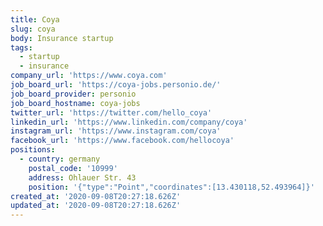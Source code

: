 ```yaml
---
title: Coya
slug: coya
body: Insurance startup
tags:
  - startup
  - insurance
company_url: 'https://www.coya.com'
job_board_url: 'https://coya-jobs.personio.de/'
job_board_provider: personio
job_board_hostname: coya-jobs
twitter_url: 'https://twitter.com/hello_coya'
linkedin_url: 'https://www.linkedin.com/company/coya'
instagram_url: 'https://www.instagram.com/coya'
facebook_url: 'https://www.facebook.com/hellocoya'
positions:
  - country: germany
    postal_code: '10999'
    address: Ohlauer Str. 43
    position: '{"type":"Point","coordinates":[13.430118,52.493964]}'
created_at: '2020-09-08T20:27:18.626Z'
updated_at: '2020-09-08T20:27:18.626Z'
---
```


